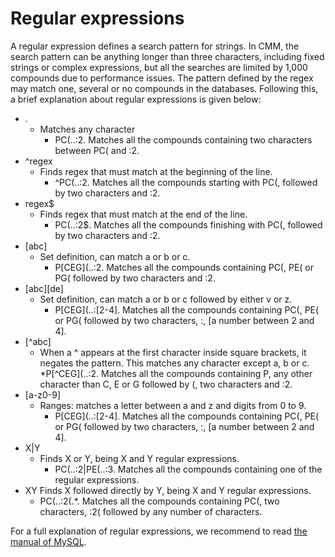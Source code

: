 # Regular expressions 

A regular expression defines a search pattern for strings. In CMM, the search pattern can be anything longer than three characters, including fixed strings or complex expressions, but all the searches are limited by 1,000 compounds due to performance issues. 
The pattern defined by the regex may match one, several or no compounds in the databases. Following this, a brief explanation about regular expressions is given below: 

* .	
  * Matches any character 
    * PC(..:2. Matches all the compounds containing two characters between PC( and :2. 
* ^regex 
  * Finds regex that must match at the beginning of the line.	
    * ^PC(..:2. Matches all the compounds starting with PC(, followed by two characters and :2.
* regex$ 
  * Finds regex that must match at the end of the line.
    * PC(..:2$. Matches all the compounds finishing with PC(, followed by two characters and :2.
* \[abc\]
  * Set definition, can match a or b or c.
    * P\[CEG\](..:2. Matches all the compounds containing PC(, PE( or PG( followed by two characters and :2.
* \[abc\]\[de\]	
  * Set definition, can match a or b or c followed by either v or z.
    * P\[CEG\](..:[2-4]. Matches all the compounds containing PC(, PE( or PG( followed by two characters, :, \[a number between 2 and 4\].
* \[^abc\] 
  * When a ^ appears at the first character inside square brackets, it negates the pattern. This matches any character except a, b or c. 
    *P\[^CEG\](..:2. Matches all the compounds containing P, any other character than C, E or G followed by (, two characters and :2.
* \[a-z0-9\] 
  * Ranges: matches a letter between a and z and digits from 0 to 9.
    * P\[CEG\](..:[2-4]. Matches all the compounds containing PC(, PE( or PG( followed by two characters, :,  \[a number between 2 and 4\].
* X|Y 
  * Finds X or Y, being X and Y regular expressions.
    * PC(..:2|PE(..:3. Matches all the compounds containing one of the regular expressions.
* XY Finds X followed directly by Y, being X and Y regular expressions.	
  * PC(..:2(.*. Matches all the compounds containing PC(, two characters, :2( followed by any number of characters.

For a full explanation of regular expressions, we recommend to read [the manual of MySQL](https://dev.mysql.com/doc/refman/8.0/en/regexp.html). 
